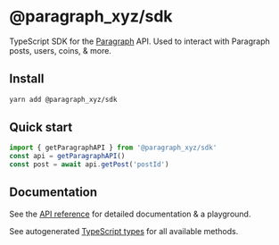 # @paragraph_xyz/sdk

TypeScript SDK for the [Paragraph](https://paragraph.com) API. Used to interact with Paragraph posts, users, coins, & more.

## Install
```bash
yarn add @paragraph_xyz/sdk
```

## Quick start


```typescript
import { getParagraphAPI } from '@paragraph_xyz/sdk'
const api = getParagraphAPI()
const post = await api.getPost('postId')
```

## Documentation
See the [API reference](https://docs.paragraph.com/api-reference) for detailed documentation & a playground.

See autogenerated [TypeScript types](docs-markdown/README.md) for all available methods.
